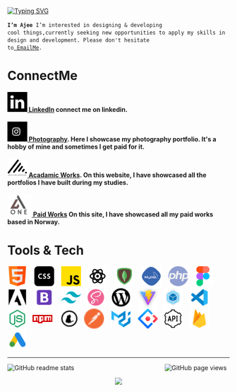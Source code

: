 
[![Typing SVG](https://readme-typing-svg.demolab.com?font=popins&size=25&pause=1000&color=37ABFF&background=68E7FF00&width=435&lines=Greetings!+)](https://git.io/typing-svg)

<code><b>I’m Ajee</b>
I’m interested in designing & developing cool things,currently seeking new opportunities to apply my skills in design and development. Please don't hesitate to<a href="mailto:info@aone.no"> EmailMe</a>.</code>




# ConnectMe

 #### <a href="https://www.linkedin.com/"><img width="45" src="images/icons/link.png">  LinkedIn</a>  connect me on linkedin.


#### <a href="https://www.instagram.com/pro7thphotography/"><img width="45" src="images/icons/insta.jpeg">  Photography</a></a>. Here I showcase my photography portfolio. It's a hobby of mine and sometimes I get paid for it.
  
#### <a href="https://ajee2.netlify.app/"><img width="45" src="images/icons/logo.png">  Acadamic Works</a>. On this website, I have showcased all the portfolios I have built during my studies.
  
#### <a href="https://www.aone.no/"><img width="55" src="images/icons/aone.png">  Paid Works</a>  On this site, I have showcased all my paid works based in Norway.


# Tools & Tech

<img width="45" src="images/icons/html.png"> &nbsp;&nbsp; <img width="45" src="images/icons/css.png"> &nbsp;&nbsp; <img width="45" src="images/icons/js.png">  &nbsp;&nbsp; <img width="45" src="images/icons/react.png"> &nbsp;&nbsp; <img width="45" src="images/icons/mongo.png"> &nbsp;&nbsp; <img width="45" src="images/icons/mysql.png"> &nbsp;&nbsp; <img width="45" src="images/icons/php.png">  &nbsp;&nbsp;<img width="45" src="images/icons/figma.png"> &nbsp;&nbsp; <img width="45" src="images/icons/adobe.png"> &nbsp;&nbsp; <img width="45" src="images/icons/bootstrap.png"> &nbsp;&nbsp; <img width="45" src="images/icons/tailwind.png">  &nbsp;&nbsp;<img width="45" src="images/icons/sass.png">  &nbsp;&nbsp;<img width="45" src="images/icons/wordpress.png"> &nbsp;&nbsp; <img width="45" src="images/icons/vite.png">  &nbsp;&nbsp;<img width="45" src="images/icons/webpack.png"> &nbsp;&nbsp; <img width="45" src="images/icons/vscode.png">  &nbsp;&nbsp; <img width="45" src="images/icons/node.png">  &nbsp;&nbsp;<img width="45" src="images/icons/npm.png"> &nbsp;&nbsp; <img width="45" src="images/icons/yarn-pm.png"> &nbsp;&nbsp;<img width="45" src="images/icons/postman.png"> &nbsp;&nbsp; <img width="45" src="images/icons/mui.png"> &nbsp;&nbsp; <img width="45" src="images/icons/ant.png">  &nbsp;&nbsp;<img width="45" src="images/icons/api.png"> &nbsp;&nbsp; <img width="45" src="images/icons/firebase.png">  &nbsp;&nbsp;<img width="45" src="images/icons/ads.png">
<hr>
<!---
gitAji/gitAji is a ✨ special ✨ repository because its `README.md` (this file) appears on your GitHub profile.
You can click the Preview link to take a look at your changes.
--->

<p >
<img src="https://github-readme-stats.vercel.app/api?username=gitAji&theme=onedark&show_icons=true&include_all_commits=true&hide_border=true&hide=issues&custom_title=Ajee&nbsp;'s&nbsp;Stats&title_color=37ABFF&icon_color=37ABFF&text_color=37ABFF&bg_color=fff&count_private=true" alt="GitHub readme stats" width=350px align=left>

  <a target="_blank" href="https://github.com/gitAji/github-readme-stats"><img src="https://github-readme-stats.vercel.app/api/top-langs/?username=gitAji&&show_icons=true&theme=Monokai&text_color=37ABFF&bg_color=fff&hide_border=true&layout=compact&custom_title=Ajee's%20Languages&langs_count=8" alt="" align="right"/></a>
</p>

<p align="center"><img src="https://komarev.com/ghpvc/?username=gitAji&color=45707a&style=flat-square" alt="GitHub page views"> </p>
 <p align="center">
<img src="https://camo.githubusercontent.com/b867e04377eea646939445ce4e0565253428256abc39c6d32d7b67aab3160d18/68747470733a2f2f63617073756c652d72656e6465722e76657263656c2e6170702f6170693f747970653d776176696e6726636f6c6f723d6772616469656e74266865696768743d3130302673656374696f6e3d666f6f746572" theme=tokyonight/>
 </p>
